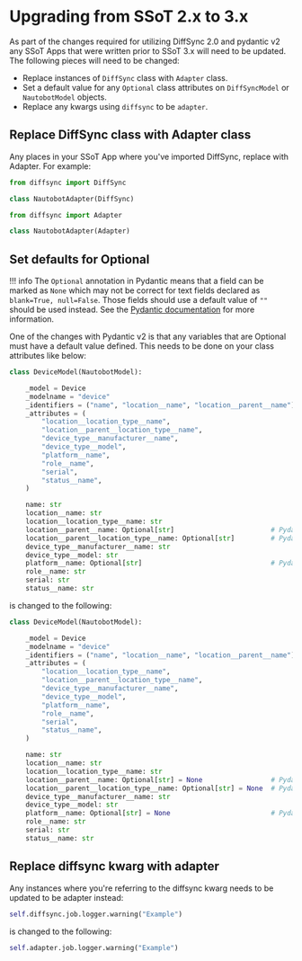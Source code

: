 # Upgrading from SSoT 2.x to 3.x

As part of the changes required for utilizing DiffSync 2.0 and pydantic v2 any SSoT Apps that were written prior to SSoT 3.x will need to be updated. The following pieces will need to be changed:

- Replace instances of `DiffSync` class with `Adapter` class.
- Set a default value for any `Optional` class attributes on `DiffSyncModel` or `NautobotModel` objects.
- Replace any kwargs using `diffsync` to be `adapter`.

## Replace DiffSync class with Adapter class

Any places in your SSoT App where you've imported DiffSync, replace with Adapter. For example:

```python
from diffsync import DiffSync

class NautobotAdapter(DiffSync)
```

```python
from diffsync import Adapter

class NautobotAdapter(Adapter)
```

## Set defaults for Optional

!!! info
    The `Optional` annotation in Pydantic means that a field can be marked as `None` which may not be correct for text fields declared as `blank=True, null=False`. Those fields should use a default value of `""` should be used instead. See the [Pydantic documentation](https://docs.pydantic.dev/latest/migration/#required-optional-and-nullable-fields) for more information.

One of the changes with Pydantic v2 is that any variables that are Optional must have a default value defined. This needs to be done on your class attributes like below:

```python
class DeviceModel(NautobotModel):

    _model = Device
    _modelname = "device"
    _identifiers = ("name", "location__name", "location__parent__name")
    _attributes = (
        "location__location_type__name",
        "location__parent__location_type__name",
        "device_type__manufacturer__name",
        "device_type__model",
        "platform__name",
        "role__name",
        "serial",
        "status__name",
    )

    name: str
    location__name: str
    location__location_type__name: str
    location__parent__name: Optional[str]                        # Pydantic v1, replace
    location__parent__location_type__name: Optional[str]         # Pydantic v1, replace
    device_type__manufacturer__name: str
    device_type__model: str
    platform__name: Optional[str]                                # Pydantic v1, replace
    role__name: str
    serial: str
    status__name: str
```

is changed to the following:

```python
class DeviceModel(NautobotModel):

    _model = Device
    _modelname = "device"
    _identifiers = ("name", "location__name", "location__parent__name")
    _attributes = (
        "location__location_type__name",
        "location__parent__location_type__name",
        "device_type__manufacturer__name",
        "device_type__model",
        "platform__name",
        "role__name",
        "serial",
        "status__name",
    )

    name: str
    location__name: str
    location__location_type__name: str
    location__parent__name: Optional[str] = None                 # Pydantic v2 compatibile
    location__parent__location_type__name: Optional[str] = None  # Pydantic v2 compatibile
    device_type__manufacturer__name: str
    device_type__model: str
    platform__name: Optional[str] = None                         # Pydantic v2 compatibile
    role__name: str
    serial: str
    status__name: str
```

## Replace diffsync kwarg with adapter

Any instances where you're referring to the diffsync kwarg needs to be updated to be adapter instead:

```python
self.diffsync.job.logger.warning("Example")
```

is changed to the following:

```python
self.adapter.job.logger.warning("Example")
```
